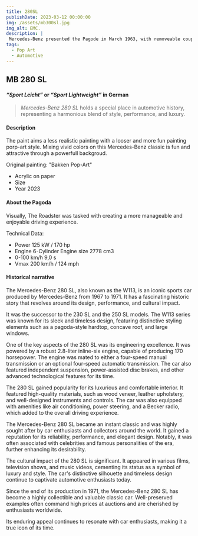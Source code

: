 ```yaml
---
title: 280SL
publishDate: 2023-03-12 00:00:00
img: /assets/mb300sl.jpg
img_alt: EMC.
description: |
 Mercedes-Benz presented the Pagode in March 1963, with removeable coupé roof and arched inwards.
tags:
  - Pop Art
  - Automotive
---
```


##  MB 280 SL 

#### *“Sport Leicht”* or *“Sport Lightweight”* in German 

> *Mercedes-Benz 280 SL* holds a special place in automotive history, representing a harmonious blend of style, performance, and luxury.

####  Description

The paint aims a less realistic painting with a looser and more fun painting porp-art style. Mixing vivid colors on this Mercedes-Benz classic is fun and attractive through a powerfull backgroud.  
    
  Original painting: "Bakken Pop-Art"  

* Acrylic on paper 
* Size
* Year 2023 

#### About the Pagoda 

Visually,  The Roadster was tasked with creating a more manageable and enjoyable driving experience.

Technical Data:   

* Power 125 kW / 170 hp
* Engine	6-Cylinder Engine size	2778 cm3
* 0-100 km/h 9,0 s 
* Vmax 200 km/h / 124 mph

####  Historical narrative
The Mercedes-Benz 280 SL, also known as the W113, is an iconic sports car produced by Mercedes-Benz from 1967 to 1971. It has a fascinating historic story that revolves around its design, performance, and cultural impact.

It was the successor to the 230 SL and the 250 SL models. The W113 series was known for its sleek and timeless design, featuring distinctive styling elements such as a pagoda-style hardtop, concave roof, and large windows.

One of the key aspects of the 280 SL was its engineering excellence. It was powered by a robust 2.8-liter inline-six engine, capable of producing 170 horsepower. The engine was mated to either a four-speed manual transmission or an optional four-speed automatic transmission. The car also featured independent suspension, power-assisted disc brakes, and other advanced technological features for its time.

The 280 SL gained popularity for its luxurious and comfortable interior. It featured high-quality materials, such as wood veneer, leather upholstery, and well-designed instruments and controls. The car was also equipped with amenities like air conditioning, power steering, and a Becker radio, which added to the overall driving experience.

The Mercedes-Benz 280 SL became an instant classic and was highly sought after by car enthusiasts and collectors around the world. It gained a reputation for its reliability, performance, and elegant design. Notably, it was often associated with celebrities and famous personalities of the era, further enhancing its desirability.

The cultural impact of the 280 SL is significant. It appeared in various films, television shows, and music videos, cementing its status as a symbol of luxury and style. The car's distinctive silhouette and timeless design continue to captivate automotive enthusiasts today.

Since the end of its production in 1971, the Mercedes-Benz 280 SL has become a highly collectible and valuable classic car. Well-preserved examples often command high prices at auctions and are cherished by enthusiasts worldwide.

 Its enduring appeal continues to resonate with car enthusiasts, making it a true icon of its time.